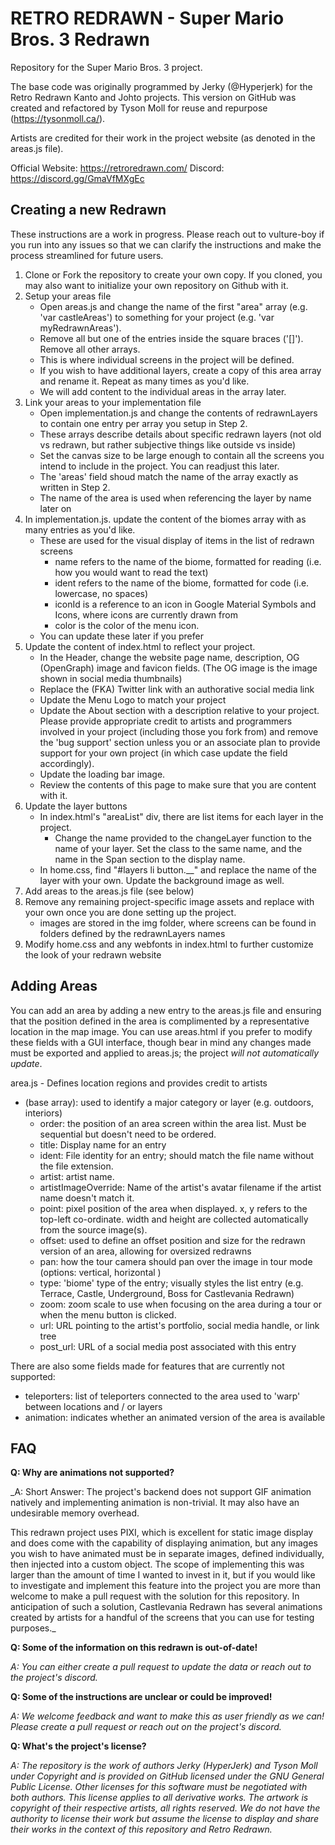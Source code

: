 # RETRO REDRAWN - Super Mario Bros. 3 Redrawn

Repository for the Super Mario Bros. 3 project.

The base code was originally programmed by Jerky (@Hyperjerk) for the Retro Redrawn Kanto and Johto projects.
This version on GitHub was created and refactored by Tyson Moll for reuse and repurpose (https://tysonmoll.ca/).

Artists are credited for their work in the project website (as denoted in the areas.js file).

Official Website: https://retroredrawn.com/
Discord: https://discord.gg/GmaVfMXgEc

## Creating a new Redrawn

These instructions are a work in progress. Please reach out to vulture-boy if you run into any issues so that we can clarify the instructions and make the process streamlined for future users.

1. Clone or Fork the repository to create your own copy. If you cloned, you may also want to initialize your own repository on Github with it.
2. Setup your areas file
    * Open areas.js and change the name of the first "area" array (e.g. 'var castleAreas') to something for your project (e.g. 'var myRedrawnAreas').
    * Remove all but one of the entries inside the square braces ('[]'). Remove all other arrays.
    * This is where individual screens in the project will be defined.
    * If you wish to have additional layers, create a copy of this area array and rename it. Repeat as many times as you'd like.
    * We will add content to the individual areas in the array later.
3. Link your areas to your implementation file
    * Open implementation.js and change the contents of redrawnLayers to contain one entry per array you setup in Step 2.
    * These arrays describe details about specific redrawn layers (not old vs redrawn, but rather subjective things like outside vs inside)
    * Set the canvas size to be large enough to contain all the screens you intend to include in the project. You can readjust this later.
    * The 'areas' field shoud match the name of the array exactly as written in Step 2.
    * The name of the area is used when referencing the layer by name later on
5. In implementation.js. update the content of the biomes array with as many entries as you'd like.
    * These are used for the visual display of items in the list of redrawn screens
        * name refers to the name of the biome, formatted for reading (i.e. how you would want to read the text)
        * ident refers to the name of the biome, formatted for code (i.e. lowercase, no spaces)
        * iconId is a reference to an icon in Google Material Symbols and Icons, where icons are currently drawn from
        * color is the color of the menu icon.
    * You can update these later if you prefer 
6. Update the content of index.html to reflect your project.
    * In the Header, change the website page name, description,  OG (OpenGraph) image and favicon fields. (The OG image is the image shown in social media thumbnails)
    * Replace the (FKA) Twitter link with an authorative social media link
    * Update the Menu Logo to match your project
    * Update the About section with a description relative to your project. Please provide appropriate credit to artists and programmers involved in your project (including those you fork from) and remove the 'bug support' section unless you or an associate plan to provide support for your own project (in which case update the field accordingly). 
    * Update the loading bar image.
    * Review the contents of this page to make sure that you are content with it.
7. Update the layer buttons
    * In index.html's "areaList" div, there are list items for each layer in the project.
        * Change the name provided to the changeLayer function to the name of your layer. Set the class to the same name, and the name in the Span section to the display name.
    * In home.css, find "#layers li button.__" and replace the name of the layer with your own. Update the background image as well.
8. Add areas to the areas.js file (see below)
9. Remove any remaining project-specific image assets and replace with your own once you are done setting up the project.
    * images are stored in the img folder, where screens can be found in folders defined by the redrawnLayers names 
11. Modify home.css and any webfonts in index.html to further customize the look of your redrawn website

## Adding Areas

You can add an area by adding a new entry to the areas.js file and ensuring that the position defined in the area is complimented by a representative location in the map image. You can use areas.html if you prefer to modify these fields with a GUI interface, though bear in mind any changes made must be exported and applied to areas.js; the project _will not automatically update_.

area.js - Defines location regions and provides credit to artists
- (base array): used to identify a major category or layer (e.g. outdoors, interiors)
    - order: the position of an area screen within the area list. Must be sequential but doesn't need to be ordered.
    - title: Display name for an entry
    - ident: File identity for an entry; should match the file name without the file extension.
    - artist: artist name.
    - artistImageOverride: Name of the artist's avatar filename if the artist name doesn't match it.
    - point: pixel position of the area when displayed. x, y refers to the top-left co-ordinate. width and height are collected automatically from the source image(s).
    - offset: used to define an offset position and size for the redrawn version of an area, allowing for oversized redrawns
    - pan: how the tour camera should pan over the image in tour mode (options: vertical, horizontal )
    - type: 'biome' type of the entry; visually styles the list entry (e.g. Terrace, Castle, Underground, Boss for Castlevania Redrawn)
    - zoom: zoom scale to use when focusing on the area during a tour or when the menu button is clicked.
    - url: URL pointing to the artist's portfolio, social media handle, or link tree
    - post_url: URL of a social media post associated with this entry
 
There are also some fields made for features that are currently not supported:
- teleporters: list of teleporters connected to the area used to 'warp' between locations and / or layers
- animation: indicates whether an animated version of the area is available

## FAQ

__Q: Why are animations not supported?__

_A: Short Answer: The project's backend does not support GIF animation natively and implementing animation is non-trivial. It may also have an undesirable memory overhead.

This redrawn project uses PIXI, which is excellent for static image display and does come with the capability of displaying animation, but any images you wish to have animated must be in separate images, defined individually, then injected into a custom object. The scope of implementing this was larger than the amount of time I wanted to invest in it, but if you would like to investigate and implement this feature into the project you are more than welcome to make a pull request with the solution for this repository. In anticipation of such a solution, Castlevania Redrawn has several animations created by artists for a handful of the screens that you can use for testing purposes._

__Q: Some of the information on this redrawn is out-of-date!__

_A: You can either create a pull request to update the data or reach out to the project's discord._

__Q: Some of the instructions are unclear or could be improved!__

_A: We welcome feedback and want to make this as user friendly as we can! Please create a pull request or reach out on the project's discord._

__Q: What's the project's license?__

_A: The repository is the work of authors Jerky (HyperJerk) and Tyson Moll under Copyright and is provided on GitHub licensed under the GNU General Public License. Other licenses for this software must be negotiated with both authors. This license applies to all derivative works. The artwork is copyright of their respective artists, all rights reserved. We do not have the authority to license their work but assume the license to display and share their works in the context of this repository and Retro Redrawn._
